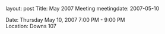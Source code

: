 layout: post
Title: May 2007 Meeting
meetingdate: 2007-05-10

Date: Thursday May 10, 2007 7:00 PM - 9:00 PM                                    
Location: Downs 107                                         
